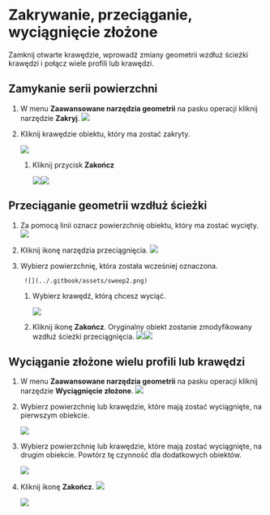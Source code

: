# Zakrywanie, przeciąganie, wyciągnięcie złożone

Zamknij otwarte krawędzie, wprowadź zmiany geometrii wzdłuż ścieżki krawędzi i połącz wiele profili lub krawędzi.

## Zamykanie serii powierzchni

1. W menu **Zaawansowane narzędzia geometrii** na pasku operacji kliknij narzędzie **Zakryj**. ![](<../.gitbook/assets/cover-tool (1).png>)
2. Kliknij krawędzie obiektu, który ma zostać zakryty.

   ![](../.gitbook/assets/cover\_tool1.png)

   1. Kliknij przycisk **Zakończ**

      ![](<../.gitbook/assets/guid-e23d787e-5f90-4de1-b690-03306f0cb4b2-low (1) (1) (2).png>)![](../.gitbook/assets/cover-finish.PNG)

## Przeciąganie geometrii wzdłuż ścieżki

1. Za pomocą linii oznacz powierzchnię obiektu, który ma zostać wycięty. ![](../.gitbook/assets/sweep.png)
2. Kliknij ikonę narzędzia przeciągnięcia. ![](<../.gitbook/assets/sweep-tool (1).png>)
3. Wybierz powierzchnię, która została wcześniej oznaczona.

   ```
    ![](../.gitbook/assets/sweep2.png)
   ```

   1. Wybierz krawędź, którą chcesz wyciąć.

      ![](../.gitbook/assets/sweep3.png)
   2. Kliknij ikonę **Zakończ**. Oryginalny obiekt zostanie zmodyfikowany wzdłuż ścieżki przeciągnięcia. ![](../.gitbook/assets/sweep4.png)![](<../.gitbook/assets/guid-e23d787e-5f90-4de1-b690-03306f0cb4b2-low (1) (1) (1).png>)

## Wyciąganie złożone wielu profili lub krawędzi

1. W menu **Zaawansowane narzędzia geometrii** na pasku operacji kliknij narzędzie **Wyciągnięcie złożone**. ![](<../.gitbook/assets/loft-tool (1).png>)
2.  Wybierz powierzchnię lub krawędzie, które mają zostać wyciągnięte, na pierwszym obiekcie.

    ![](../.gitbook/assets/loft1.png)
3.  Wybierz powierzchnię lub krawędzie, które mają zostać wyciągnięte, na drugim obiekcie. Powtórz tę czynność dla dodatkowych obiektów.

    ![](../.gitbook/assets/loft2.png)
4.  Kliknij ikonę **Zakończ**. ![](<../.gitbook/assets/guid-e23d787e-5f90-4de1-b690-03306f0cb4b2-low (1) (1) (2) (1).png>)

    ![](../.gitbook/assets/loft3.png)
